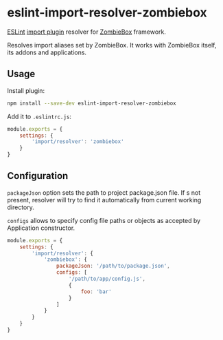# eslint-import-resolver-zombiebox

[ESLint](https://eslint.org) [import plugin](https://github.com/benmosher/eslint-plugin-import) resolver for [ZombieBox](https://github.com/interfaced/zombiebox) framework.

Resolves import aliases set by ZombieBox. It works with ZombieBox itself, its addons and applications.

## Usage

Install plugin:

```sh
npm install --save-dev eslint-import-resolver-zombiebox 
```

Add it to `.eslintrc.js`: 

```js
module.exports = {
	settings: {
		'import/resolver': 'zombiebox' 
	}
}
```

## Configuration

`packageJson` option sets the path to project package.json file. If s not present, resolver will try to find it automatically from current working directory.

`configs` allows to specify config file paths or objects as accepted by Application constructor.

```js
module.exports = {
	settings: {
		'import/resolver': {
			'zombiebox': {
				packageJson: '/path/to/package.json',
				configs: [
					'/path/to/app/config.js',
					{
						foo: 'bar'
					}
				]
			}
		} 
	}
}
```
